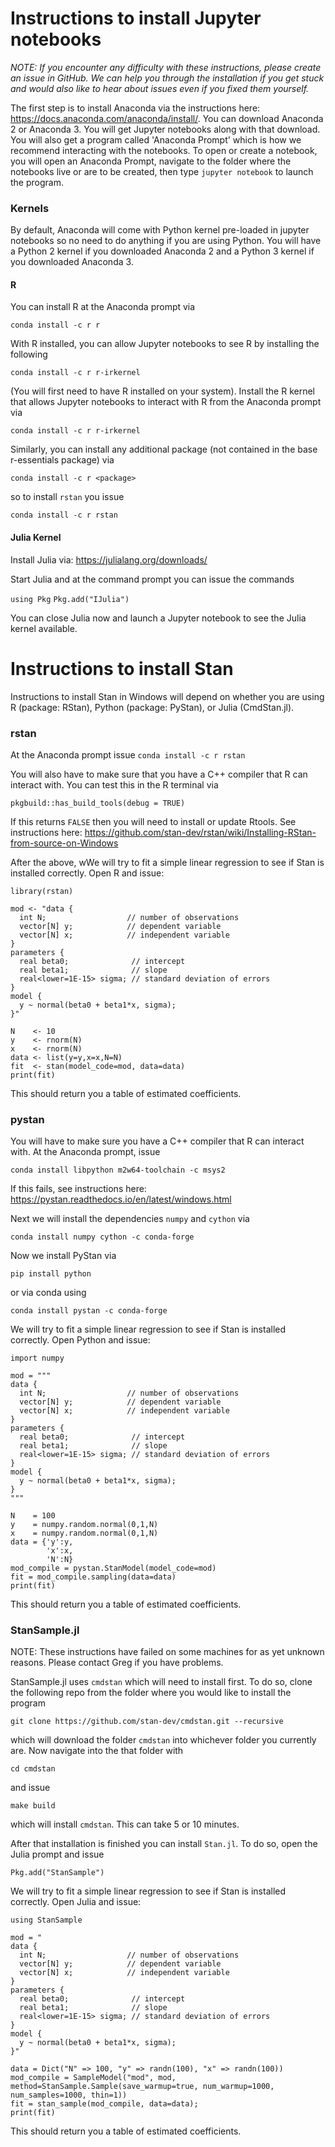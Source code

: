 # Instructions to install Jupyter notebooks
*NOTE: If you encounter any difficulty with these instructions, please create an issue in GitHub. 
We can help you through the installation if you get stuck and would also like to hear about issues even if you fixed them yourself.*

The first step is to install Anaconda via the instructions here: https://docs.anaconda.com/anaconda/install/.
You can download Anaconda 2 or Anaconda 3.
You will get Jupyter notebooks along with that download.
You will also get a program called 'Anaconda Prompt' which is how we recommend interacting with the notebooks. 
To open or create a notebook, you will open an Anaconda Prompt, navigate to the folder where the notebooks live or are to be created, then type `jupyter notebook` to launch the program.

### Kernels
By default, Anaconda will come with Python kernel pre-loaded in jupyter notebooks so no need to do anything if you are using Python.
You will have a Python 2 kernel if you downloaded Anaconda 2 and a Python 3 kernel if you downloaded Anaconda 3. 

#### R
You can install R at the Anaconda prompt via

`conda install -c r r`

With R installed, you can allow Jupyter notebooks to see R by installing the following  

`conda install -c r r-irkernel`

(You will first need to have R installed on your system). 
Install the R kernel that allows Jupyter notebooks to interact with R from the Anaconda prompt via 

`conda install -c r r-irkernel`

Similarly, you can install any additional package (not contained in the base r-essentials package) via

`conda install -c r <package>`

so to install `rstan` you issue

`conda install -c r rstan`


#### Julia Kernel
Install Julia via: https://julialang.org/downloads/

Start Julia and at the command prompt you can issue the commands 

`using Pkg`
`Pkg.add("IJulia")`

You can close Julia now and launch a Jupyter notebook to see the Julia kernel available. 


# Instructions to install Stan
Instructions to install Stan in Windows will depend on whether you are using R (package: RStan), Python (package: PyStan), or Julia (CmdStan.jl).

### rstan
At the Anaconda prompt issue
`conda install -c r rstan`

You will also have to make sure that you have a C++ compiler that R can interact with. 
You can test this in the R terminal via

`pkgbuild::has_build_tools(debug = TRUE)`

If this returns `FALSE` then you will need to install or update Rtools. 
See instructions here: https://github.com/stan-dev/rstan/wiki/Installing-RStan-from-source-on-Windows

After the above, wWe will try to fit a simple linear regression to see if Stan is installed correctly. 
Open R and issue:
````
library(rstan)

mod <- "data {
  int N;                  // number of observations
  vector[N] y;            // dependent variable
  vector[N] x;            // independent variable 
}
parameters {
  real beta0;              // intercept
  real beta1;              // slope
  real<lower=1E-15> sigma; // standard deviation of errors
}
model {
  y ~ normal(beta0 + beta1*x, sigma);
}"

N    <- 10
y    <- rnorm(N)
x    <- rnorm(N)
data <- list(y=y,x=x,N=N)
fit  <- stan(model_code=mod, data=data) 
print(fit)
````
This should return you a table of estimated coefficients. 

### pystan
You will have to make sure you have a C++ compiler that R can interact with.
At the Anaconda prompt, issue

`conda install libpython m2w64-toolchain -c msys2`

If this fails, see instructions here: https://pystan.readthedocs.io/en/latest/windows.html

Next we will install the dependencies `numpy` and `cython` via

`conda install numpy cython -c conda-forge`

Now we install PyStan via

`pip install python`

or via conda using

`conda install pystan -c conda-forge`

We will try to fit a simple linear regression to see if Stan is installed correctly. 
Open Python and issue:
````
import numpy

mod = """
data {
  int N;                  // number of observations
  vector[N] y;            // dependent variable
  vector[N] x;            // independent variable 
}
parameters {
  real beta0;              // intercept
  real beta1;              // slope
  real<lower=1E-15> sigma; // standard deviation of errors
}
model {
  y ~ normal(beta0 + beta1*x, sigma);
}
"""

N    = 100
y    = numpy.random.normal(0,1,N)
x    = numpy.random.normal(0,1,N)
data = {'y':y, 
        'x':x,
        'N':N}
mod_compile = pystan.StanModel(model_code=mod)
fit = mod_compile.sampling(data=data)
print(fit)
````
This should return you a table of estimated coefficients. 

### StanSample.jl
NOTE: These instructions have failed on some machines for as yet unknown reasons. 
Please contact Greg if you have problems.

StanSample.jl uses `cmdstan` which will need to install first.
To do so, clone the following repo from the folder where you would like to install the program

`git clone https://github.com/stan-dev/cmdstan.git --recursive`

which will download the folder `cmdstan` into whichever folder you currently are.
Now navigate into the that folder with

`cd cmdstan`

and issue 

`make build`

which will install `cmdstan`. 
This can take 5 or 10 minutes.

After that installation is finished you can install `Stan.jl`.
To do so, open the Julia prompt and issue

`Pkg.add("StanSample")`

We will try to fit a simple linear regression to see if Stan is installed correctly. 
Open Julia and issue:
````
using StanSample

mod = "
data {
  int N;                  // number of observations
  vector[N] y;            // dependent variable
  vector[N] x;            // independent variable 
}
parameters {
  real beta0;              // intercept
  real beta1;              // slope
  real<lower=1E-15> sigma; // standard deviation of errors
}
model {
  y ~ normal(beta0 + beta1*x, sigma);
}"

data = Dict("N" => 100, "y" => randn(100), "x" => randn(100))
mod_compile = SampleModel("mod", mod, method=StanSample.Sample(save_warmup=true, num_warmup=1000, num_samples=1000, thin=1))
fit = stan_sample(mod_compile, data=data);
print(fit)
````
This should return you a table of estimated coefficients. 

